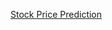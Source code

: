 [Stock Price Prediction](https://htmlpreview.github.io/?https://github.com/hugohiraoka/Stock_Price_Prediction/blob/main/html/Stock_Price_Prediction.html)
